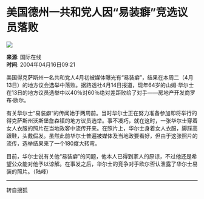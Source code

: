 # 美国德州一共和党人因“易装癖”竞选议员落败

![](https://images.sohu.com/ccc.gif)

**来源**: 国际在线  
**时间**: 2004年04月16日09:21  

美国得克萨斯州一名共和党人4月初被媒体曝光有“易装癖”，结果在本周二（4月13日）的地方议会选举中落败。据路透社4月14日报道，现年64岁的山姆·华尔士在13日的地方议员选举中以40％对60％绝对差距败给了对手——房地产开发商罗布·欧尔。

有关华尔士“易装癖”的传闻始于两周前。当时华尔士正在努力准备参加即将举行的得克萨斯州沃斯堡詹森镇的地方议员选举。事不凑巧，就在这时，一张华尔士穿着女人衣服的照片在当地政客中流传开来。在照片上，华尔士身着女人衣服，脚踩高跟鞋，头戴假发。虽然此前华尔士普遍被媒体及当地政要看好，但由于这张照片的流传，选举结果来了一个180度大转弯。

目前，华尔士说有关他“易装癖”的问题，他本人已得到家人的原谅，不过他还是希望公众能对他予以谅解。在事发之后，华尔士的竞争对手欧尔否认泄露了华尔士易装的照片。（陆峰）

---

转自搜狐
<!-- tcd_original_link http://news.sohu.com/2004/04/16/48/news219854831.shtml -->
